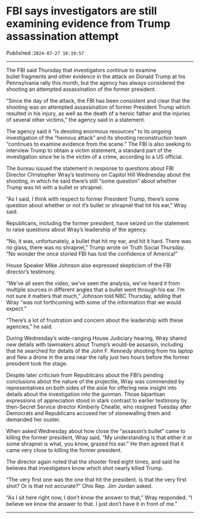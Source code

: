 # FBI says investigators are still examining evidence from Trump assassination attempt

Published :`2024-07-27 18:19:57`

---

The FBI said Thursday that investigators continue to examine bullet fragments and other evidence in the attack on Donald Trump at his Pennsylvania rally this month, but the agency has always considered the shooting an attempted assassination of the former president.

“Since the day of the attack, the FBI has been consistent and clear that the shooting was an attempted assassination of former President Trump which resulted in his injury, as well as the death of a heroic father and the injuries of several other victims,” the agency said in a statement.

The agency said it “is devoting enormous resources” to its ongoing investigation of the “heinous attack” and its shooting reconstruction team “continues to examine evidence from the scene.” The FBI is also seeking to interview Trump to obtain a victim statement, a standard part of the investigation since he is the victim of a crime, according to a US official.

The bureau issued the statement in response to questions about FBI Director Christopher Wray’s testimony on Capitol Hill Wednesday about the shooting, in which he said there’s still “some question” about whether Trump was hit with a bullet or shrapnel.

“As I said, I think with respect to former President Trump, there’s some question about whether or not it’s bullet or shrapnel that hit his ear,” Wray said.

Republicans, including the former president, have seized on the statement to raise questions about Wray’s leadership of the agency.

“No, it was, unfortunately, a bullet that hit my ear, and hit it hard. There was no glass, there was no shrapnel,” Trump wrote on Truth Social Thursday. “No wonder the once storied FBI has lost the confidence of America!”

House Speaker Mike Johnson also expressed skepticism of the FBI director’s testimony.

“We’ve all seen the video, we’ve seen the analysis, we’ve heard it from multiple sources in different angles that a bullet went through his ear. I’m not sure it matters that much,” Johnson told NBC Thursday, adding that Wray “was not forthcoming with some of the information that we would expect.”

“There’s a lot of frustration and concern about the leadership with these agencies,” he said.

During Wednesday’s wide-ranging House Judiciary hearing, Wray shared new details with lawmakers about Trump’s would-be assassin, including that he searched for details of the John F. Kennedy shooting from his laptop and flew a drone in the area near the rally just two hours before the former president took the stage.

Despite later criticism from Republicans about the FBI’s pending conclusions about the nature of the projectile, Wray was commended by representatives on both sides of the aisle for offering new insight into details about the investigation into the gunman. Those bipartisan expressions of appreciation stood in stark contrast to earlier testimony by then-Secret Service director Kimberly Cheatle, who resigned Tuesday after Democrats and Republicans accused her of stonewalling them and demanded her ouster.

When asked Wednesday about how close the “assassin’s bullet” came to killing the former president, Wray said, “My understanding is that either it or some shrapnel is what, you know, grazed his ear.” He then agreed that it came very close to killing the former president.

The director again noted that the shooter fired eight times, and said he believes that investigators know which shot nearly killed Trump.

“The very first one was the one that hit the president. Is that the very first shot? Or is that not accurate?” Ohio Rep. Jim Jordan asked.

“As I sit here right now, I don’t know the answer to that,” Wray responded. “I believe we know the answer to that. I just don’t have it in front of me.”

---

